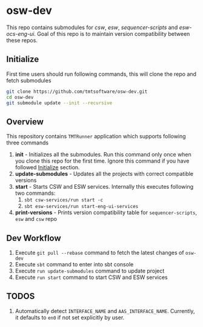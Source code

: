 # osw-dev 

This repo contains submodules for *csw*, *esw*, *sequencer-scripts* and *esw-ocs-eng-ui*.
Goal of this repo is to maintain version compatibility between these repos.

## Initialize

First time users should run following commands, this will clone the repo and fetch submodules

```bash 
git clone https://github.com/tmtsoftware/osw-dev.git
cd osw-dev
git submodule update --init --recursive
```

## Overview

This repository contains `TMTRunner` application which supports following three commands

1. **init** - Initializes all the submodules. Run this command only once when you clone this repo for the first time.
   Ignore this command if you have followed [Initialize](#Initialize) section. 
1. **update-submodules** - Updates all the projects with correct compatible versions
1. **start** - Starts CSW and ESW services. Internally this executes following two commands:
    1. `sbt csw-services/run start -c`
    1. `sbt esw-services/run start-eng-ui-services`
1. **print-versions** - Prints version compatibility table for `sequencer-scripts`, `esw` and `csw` repo

## Dev Workflow

1. Execute `git pull --rebase` command to fetch the latest changes of `osw-dev`
1. Execute `sbt` command to enter into sbt console
1. Execute `run update-submodules` command to update project
1. Execute `run start` command to start CSW and ESW services

## TODOS

1. Automatically detect `INTERFACE_NAME` and `AAS_INTERFACE_NAME`. Currently, it defaults to `en0` if not set explicitly by user. 